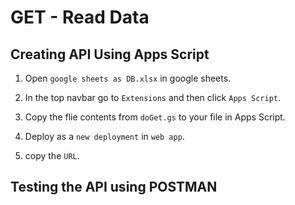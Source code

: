 # GET - Read Data

## Creating API Using Apps Script

1. Open `google sheets as DB.xlsx` in google sheets.

2. In the top navbar go to `Extensions` and then click `Apps Script`.

3. Copy the flie contents from `doGet.gs` to your file in Apps Script.

4. Deploy as a `new deployment` in `web app`.

5. copy the `URL`.

## Testing the API using POSTMAN
